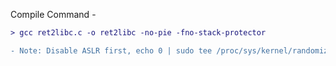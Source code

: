 Compile Command -
```diff
> gcc ret2libc.c -o ret2libc -no-pie -fno-stack-protector

- Note: Disable ASLR first, echo 0 | sudo tee /proc/sys/kernel/randomize_va_space
```

